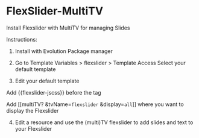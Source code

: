 FlexSlider-MultiTV
==================

Install Flexslider with MultiTV for managing Slides

Instructions:

1) Install with Evolution Package manager 

2) Go to Template Variables > flexslider > Template Access
Select your default template

3) Edit your default template

Add {{flexslider-jscss}} before the </body>tag

Add [[multiTV? &tvName=`flexslider` &display=`all`]] where you want to display the Flexslider

4) Edit a resource and use the (multi)TV flexslider to add slides and text to your Flexslider
